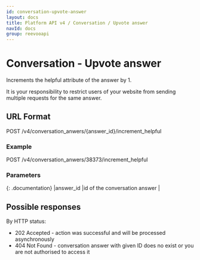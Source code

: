 ```yaml
---
id: conversation-upvote-answer
layout: docs
title: Platform API v4 / Conversation / Upvote answer
navId: docs
group: reevooapi
---
```


# Conversation - Upvote answer

Increments the helpful attribute of the answer by 1.

<div class="warning">
  It is your responsibility to restrict users of your website from sending multiple requests for the same answer.
</div>

## URL Format
POST /v4/conversation_anwers/{answer_id}/increment_helpful

### Example
POST /v4/conversation_anwers/38373/increment_helpful

### Parameters

{: .documentation}
|answer_id     |id of the conversation answer        |

## Possible responses

By HTTP status:

 * 202 Accepted - action was successful and will be processed asynchronously
 * 404 Not Found - conversation answer with given ID does no exist or you are not authorised to access it
